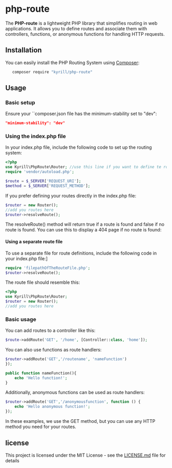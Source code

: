 # php-route

The **PHP-route** is a lightweight PHP library that simplifies routing in web applications. It allows you to define routes and associate them with controllers, functions, or anonymous functions for handling HTTP requests.

## Installation

You can easily install the PHP Routing System using [Composer](https://getcomposer.org/):
```bash
   composer require "kyrill/php-route"
```

## Usage
### Basic setup
Ensure your ``composer.json file has the minimum-stability set to "dev":
```json
"minimum-stability": "dev"
```
### Using the index.php file
In your index.php file, include the following code to set up the routing system:
```php
<?php
use Kyrill\PhpRoute\Router; //use this line if you want to define te routes in the index.php file
require 'vendor/autoload.php';

$route = $_SERVER['REQUEST_URI'];
$method = $_SERVER['REQUEST_METHOD'];

```
If you prefer defining your routes directly in the index.php file:
```php
$router = new Router();
//add you routes here
$router->resolveRoute();
```
The resolveRoute() method will return true if a route is found and false if no route is found. You can use this to display a 404 page if no route is found:

#### Using a separate route file
To use a separate file for route definitions, include the following code in your index.php file:]
```php
require 'filepathOfTheRouteFile.php';
$router->resolveRoute();

```
The route file should resemble this:
```php
<?php
use Kyrill\PhpRoute\Router;
$router = new Router();
//add you routes here
```


### Basic usage
You can add routes to a controller like this:
```php
$route->addRoute('GET', '/home', [Controller::class, 'home']);
```
You can also use functions as route handlers:
```php
$router->addRoute('GET','/routename', 'nameFunction')
});

public function nameFunction(){
    echo 'Hello function!';
}
```
Additionally, anonymous functions can be used as route handlers:
```php
$router->addRoute('GET','/anonymousfunction', function () {
    echo 'Hello anonymous function!';
});
```
In these examples, we use the GET method, but you can use any HTTP method you need for your routes.

## license
This project is licensed under the MIT License - see the [LICENSE.md](LICENSE.md) file for details
